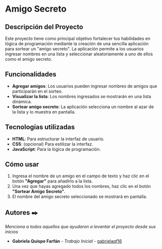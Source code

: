 # Amigo Secreto 

## Descripción del Proyecto
Este proyecto tiene como principal objetivo fortalecer tus habilidades en lógica de programación mediante la creación de una sencilla aplicación para sortear un "amigo secreto". La aplicación permite a los usuarios ingresar nombres en una lista y seleccionar aleatoriamente a uno de ellos como el amigo secreto.

## Funcionalidades
- **Agregar amigos**: Los usuarios pueden ingresar nombres de amigos que participarán en el sorteo.
- **Visualizar la lista**: Los nombres ingresados se mostrarán en una lista dinámica.
- **Sortear amigo secreto**: La aplicación selecciona un nombre al azar de la lista y lo muestra en pantalla.

## Tecnologías utilizadas
- **HTML**: Para estructurar la interfaz de usuario.
- **CSS**: (opcional) Para estilizar la interfaz.
- **JavaScript**: Para la lógica de programación.

## Cómo usar
1. Ingresa el nombre de un amigo en el campo de texto y haz clic en el botón **"Agregar"** para añadirlo a la lista.
2. Una vez que hayas agregado todos los nombres, haz clic en el botón **"Sortear Amigo Secreto"**.
3. El nombre del amigo secreto seleccionado se mostrará en pantalla.

## Autores ✒️

_Menciona a todos aquellos que ayudaron a levantar el proyecto desde sus inicios_

* **Gabriela Quispe Farfán** - *Trabajo Inicial* - [gabrielaqf16](https://github.com/gabrielaqf16)
